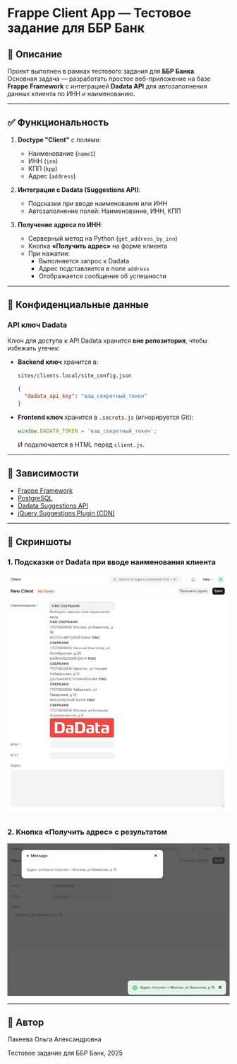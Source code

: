 # Frappe Client App — Тестовое задание для ББР Банк

## 📌 Описание

Проект выполнен в рамках тестового задания для **ББР Банка**.  
Основная задача — разработать простое веб-приложение на базе **Frappe Framework** с интеграцией **Dadata API** для автозаполнения данных клиента по ИНН и наименованию.

---

## ✅ Функциональность

1. **Doctype "Client"** с полями:
   - Наименование (`name1`)
   - ИНН (`inn`)
   - КПП (`kpp`)
   - Адрес (`address`)

2. **Интеграция с Dadata (Suggestions API)**:
   - Подсказки при вводе наименования или ИНН
   - Автозаполнение полей: Наименование, ИНН, КПП

3. **Получение адреса по ИНН**:
   - Серверный метод на Python (`get_address_by_inn`)
   - Кнопка **«Получить адрес»** на форме клиента
   - При нажатии:
     - Выполняется запрос к Dadata
     - Адрес подставляется в поле `address`
     - Отображается сообщение об успешности

---

## 🔐 Конфиденциальные данные

### API ключ Dadata

Ключ для доступа к API Dadata хранится **вне репозитория**, чтобы избежать утечек:

* **Backend ключ** хранится в:

  ```
  sites/clients.local/site_config.json
  ```

  ```json
  {
    "dadata_api_key": "ваш_секретный_токен"
  }
  ```

* **Frontend ключ** хранится в `.secrets.js` (игнорируется Git):

  ```js
  window.DADATA_TOKEN = 'ваш_секретный_токен';
  ```

  И подключается в HTML перед `client.js`.

---

## 📎 Зависимости

* [Frappe Framework](https://frappeframework.com/)
* [PostgreSQL](https://www.postgresql.org/)
* [Dadata Suggestions API](https://dadata.ru/suggestions/)
* [jQuery Suggestions Plugin (CDN)](https://cdn.jsdelivr.net/npm/suggestions-jquery/)

---

## 🧪 Скриншоты

### 1. Подсказки от Dadata при вводе наименования клиента
![Автозаполнение полей](docs/images/form_autofill.png)

### 2. Кнопка «Получить адрес» с результатом
![Получение адреса](docs/images/address_button.png)

---

## 👤 Автор

Лакеева Ольга Александровна 

Тестовое задание для ББР Банк, 2025
